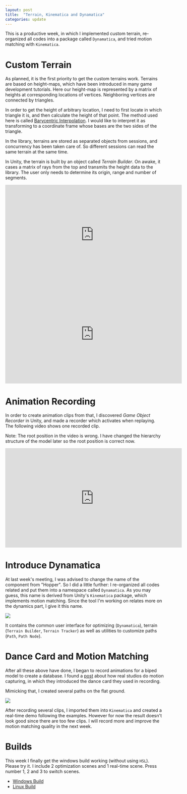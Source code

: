 ```yaml
---
layout: post
title:  "Terrain, Kinematica and Dynamatica"
categories: update
---
```

This is a productive week, in which I implemented custom terrain, re-organized all codes into a package called `Dynamatica`, and tried motion matching with `Kinematica`.

# Custom Terrain
As planned, it is the first priority to get the custom terrains work.
Terrains are based on height-maps, which have been introduced in many game development tutorials.
Here our height-map is represented by a matrix of heights at corresponding locations of vertices.
Neighboring vertices are connected by triangles.

In order to get the height of arbitrary location, I need to first locate in which triangle it is, and then calculate the height of that point.
The method used here is called [Barycentric Interpolation](https://en.wikipedia.org/wiki/Barycentric_coordinate_system).
I would like to interpret it as transforming to a coordinate frame whose bases are the two sides of the triangle.

In the library, terrains are stored as separated objects from sessions, and concurrency has been taken care of.
So different sessions can read the same terrain at the same time.

In Unity, the terrain is built by an object called *Terrain Builder*.
On awake, it cases a matrix of rays from the top and transmits the height data to the library.
The user only needs to determine its origin, range and number of segments.

<div style="text-align: center;"><iframe width="560" height="315" src="https://www.youtube.com/embed/pBwIYQKpE5k" title="YouTube video player" frameborder="0" allow="accelerometer; autoplay; clipboard-write; encrypted-media; gyroscope; picture-in-picture" allowfullscreen></iframe></div>

<div style="text-align: center;"><iframe width="560" height="315" src="https://www.youtube.com/embed/jjlUERmPJEw" title="YouTube video player" frameborder="0" allow="accelerometer; autoplay; clipboard-write; encrypted-media; gyroscope; picture-in-picture" allowfullscreen></iframe></div>

# Animation Recording
In order to create animation clips from that, I discovered *Game Object Recorder* in Unity, and made a recorder which activates when replaying.
The following video shows one recorded clip.

Note: The root position in the video is wrong.
I have changed the hierarchy structure of the model later so the root position is correct now.

<div style="text-align: center;"><iframe width="560" height="315" src="https://www.youtube.com/embed/IQCPPnjIuLE" title="YouTube video player" frameborder="0" allow="accelerometer; autoplay; clipboard-write; encrypted-media; gyroscope; picture-in-picture" allowfullscreen></iframe></div>

# Introduce Dynamatica
At last week's meeting, I was advised to change the name of the component from "Hopper".
So I did a little further: I re-organized all codes related and put them into a namespace called `Dynamatica`.
As you may guess, this name is derived from Unity's `Kinematica` package, which implements motion matching.
Since the tool I'm working on relates more on the dynamics part, I give it this name.

<img src="{{site.baseurl}}/assets/2021-3-24-dynamatica.png">

It contains the common user interface for optimizing (`Dynamatica`), terrain (`Terrain Builder`, `Terrain Tracker`) as well as utilities to customize paths (`Path`, `Path Node`).

# Dance Card and Motion Matching
After all these above have done, I began to record animations for a biped model to create a database.
I found a [post](https://zhuanlan.zhihu.com/p/136971426) about how real studios do motion capturing, in which they introduced the dance card they used in recording.

Mimicking that, I created several paths on the flat ground.

<img src="{{site.baseurl}}/assets/2021-3-24-path.png">

After recording several clips, I imported them into `Kinematica` and created a real-time demo following the examples.
However for now the result doesn't look good since there are too few clips.
I will record more and improve the motion matching quality in the next week.

# Builds
This week I finally get the windows build working (without using `HSL`).
Please try it.
I include 2 optimization scenes and 1 real-time scene.
Press number 1, 2 and 3 to switch scenes.

- [Windows Build](https://drive.google.com/file/d/1zx-eZl2GfTZeYuOy4NTngPfaBk-aTbS_/view?usp=sharing)
- [Linux Build](https://drive.google.com/file/d/1dWk0FtpIyt72BIKF64Lz5CmeSVrc1_EC/view?usp=sharing)